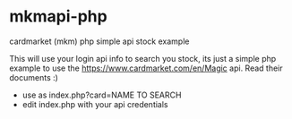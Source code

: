 # mkmapi-php
cardmarket (mkm) php simple api stock example

This will use your login api info to search you stock, its just a simple php example to use the https://www.cardmarket.com/en/Magic api. Read their documents :)

* use as index.php?card=NAME TO SEARCH
* edit index.php with your api credentials
